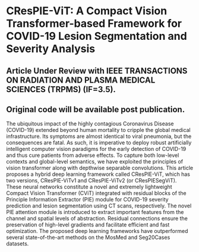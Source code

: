# CResPIE-ViT: A Compact Vision Transformer-based Framework for COVID-19 Lesion Segmentation and Severity Analysis

## Article Under Review with IEEE TRANSACTIONS ON RADIATION AND PLASMA MEDICAL SCIENCES (TRPMS) (IF=3.5).
## Original code will be available post publication.

The ubiquitous impact of the highly contagious
Coronavirus Disease (COVID-19) extended beyond human mortality
to cripple the global medical infrastructure. Its symptoms
are almost identical to viral pneumonia, but the consequences
are fatal. As such, it is imperative to deploy robust artificially
intelligent computer vision paradigms for the early detection
of COVID-19 and thus cure patients from adverse effects. To
capture both low-level contexts and global-level semantics, we
have exploited the principles of vision transformer along with
depthwise separable convolutions. This article proposes a hybrid
deep learning framework called CResPIE-ViT, which has two
versions, CResPIE-ViTv1 and CResPIE-ViTv2 (or CResPIESegViT).
These neural networks constitute a novel and extremely
lightweight Compact Vision Transformer (CViT) integrated with
residual blocks of the Principle Information Extractor (PIE) module
for COVID-19 severity prediction and lesion segmentation
using CT scans, respectively. The novel PIE attention module
is introduced to extract important features from the channel
and spatial levels of abstraction. Residual connections ensure the
preservation of high-level gradients and facilitate efficient and
fast optimization. The proposed deep learning frameworks have
outperformed several state-of-the-art methods on the MosMed
and Seg20Cases datasets.


